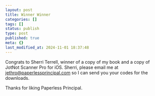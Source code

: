 ```yaml
---
layout: post
title: Winner Winner
categories: []
tags: []
status: publish
type: post
published: true
meta: {}
last_modified_at: 2024-11-01 18:37:48
---
```


Congrats to Sherri Terrell, winner of a copy of my book and a copy of JotNot Scanner Pro for iOS. Sherri, please email me at jethro@paperlessprincipal.com so I can send you your codes for the downloads.


Thanks for liking Paperless Principal.
